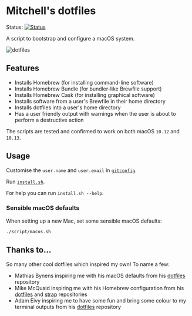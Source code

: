 # Mitchell's dotfiles

Status: [![Status](https://travis-ci.com/mitchellcash/dotfiles.svg?branch=master)](https://travis-ci.com/mitchellcash/dotfiles)

A script to bootstrap and configure a macOS system.

![dotfiles](https://user-images.githubusercontent.com/8009243/41946792-8be1acb2-79f7-11e8-97df-e027610cfd27.png)

## Features

* Installs Homebrew (for installing command-line software)
* Installs Homebrew Bundle (for bundler-like Brewfile support)
* Installs Homebrew Cask (for installing graphical software)
* Installs software from a user's Brewfile in their home directory
* Installs dotfiles into a user's home directory
* Has a user friendly output with warnings when the user is about to perform a destructive action

The scripts are tested and confirmed to work on both macOS `10.12` and `10.13`.

## Usage

Customise the `user.name` and `user.email` in [`gitconfig`](https://github.com/MitchellCash/dotfiles/blob/master/.dotfiles/gitconfig).

Run [`install.sh`](https://github.com/MitchellCash/dotfiles/blob/master/install.sh).

For help you can run `install.sh --help`.

### Sensible macOS defaults

When setting up a new Mac, set some sensible macOS defaults:

```bash
./script/macos.sh
```

## Thanks to…

So many other cool dotfiles which inspired my own! To name a few:

* Mathias Bynens inspiring me with his macOS defaults from his [dotfiles](https://github.com/mathiasbynens/dotfiles) repository
* Mike McQuaid inspiring me with his Homebrew configuration from his [dotfiles](https://github.com/MikeMcQuaid/dotfiles) and [strap](https://github.com/MikeMcQuaid/strap) repositories
* Adam Eivy inspiring me to have some fun and bring some colour to my terminal outputs from his [dotfiles](https://github.com/atomantic/dotfiles) repository
